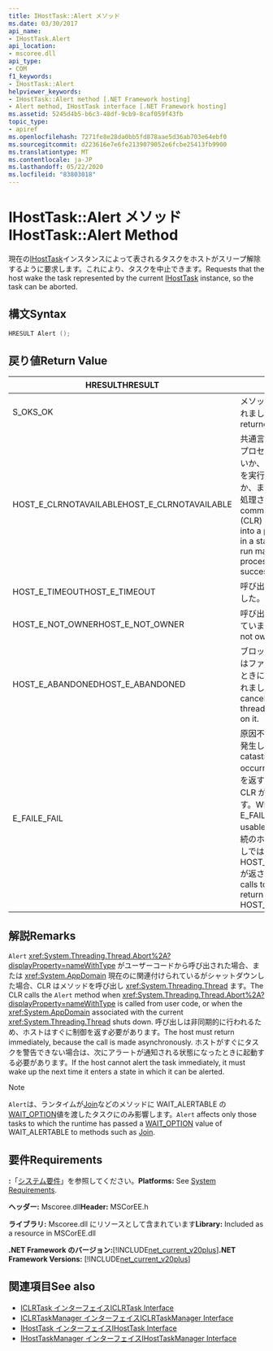 ```yaml
---
title: IHostTask::Alert メソッド
ms.date: 03/30/2017
api_name:
- IHostTask.Alert
api_location:
- mscoree.dll
api_type:
- COM
f1_keywords:
- IHostTask::Alert
helpviewer_keywords:
- IHostTask::Alert method [.NET Framework hosting]
- Alert method, IHostTask interface [.NET Framework hosting]
ms.assetid: 5245d4b5-b6c3-48df-9cb9-8caf059f43fb
topic_type:
- apiref
ms.openlocfilehash: 7271fe8e28da0bb5fd878aae5d36ab703e64ebf0
ms.sourcegitcommit: d223616e7e6fe2139079052e6fcbe25413fb9900
ms.translationtype: MT
ms.contentlocale: ja-JP
ms.lasthandoff: 05/22/2020
ms.locfileid: "83803018"
---
```

# <a name="ihosttaskalert-method"></a><span data-ttu-id="43e78-102">IHostTask::Alert メソッド</span><span class="sxs-lookup"><span data-stu-id="43e78-102">IHostTask::Alert Method</span></span>
<span data-ttu-id="43e78-103">現在の[IHostTask](ihosttask-interface.md)インスタンスによって表されるタスクをホストがスリープ解除するように要求します。これにより、タスクを中止できます。</span><span class="sxs-lookup"><span data-stu-id="43e78-103">Requests that the host wake the task represented by the current [IHostTask](ihosttask-interface.md) instance, so the task can be aborted.</span></span>  
  
## <a name="syntax"></a><span data-ttu-id="43e78-104">構文</span><span class="sxs-lookup"><span data-stu-id="43e78-104">Syntax</span></span>  
  
```cpp  
HRESULT Alert ();  
```  
  
## <a name="return-value"></a><span data-ttu-id="43e78-105">戻り値</span><span class="sxs-lookup"><span data-stu-id="43e78-105">Return Value</span></span>  
  
|<span data-ttu-id="43e78-106">HRESULT</span><span class="sxs-lookup"><span data-stu-id="43e78-106">HRESULT</span></span>|<span data-ttu-id="43e78-107">説明</span><span class="sxs-lookup"><span data-stu-id="43e78-107">Description</span></span>|  
|-------------|-----------------|  
|<span data-ttu-id="43e78-108">S_OK</span><span class="sxs-lookup"><span data-stu-id="43e78-108">S_OK</span></span>|<span data-ttu-id="43e78-109">メソッドから正常に値が返されました。</span><span class="sxs-lookup"><span data-stu-id="43e78-109">The method returned successfully.</span></span>|  
|<span data-ttu-id="43e78-110">HOST_E_CLRNOTAVAILABLE</span><span class="sxs-lookup"><span data-stu-id="43e78-110">HOST_E_CLRNOTAVAILABLE</span></span>|<span data-ttu-id="43e78-111">共通言語ランタイム (CLR) がプロセスに読み込まれていないか、CLR がマネージコードを実行できない状態であるか、または呼び出しが正常に処理されていません。</span><span class="sxs-lookup"><span data-stu-id="43e78-111">The common language runtime (CLR) has not been loaded into a process, or the CLR is in a state in which it cannot run managed code or process the call successfully.</span></span>|  
|<span data-ttu-id="43e78-112">HOST_E_TIMEOUT</span><span class="sxs-lookup"><span data-stu-id="43e78-112">HOST_E_TIMEOUT</span></span>|<span data-ttu-id="43e78-113">呼び出しがタイムアウトしました。</span><span class="sxs-lookup"><span data-stu-id="43e78-113">The call timed out.</span></span>|  
|<span data-ttu-id="43e78-114">HOST_E_NOT_OWNER</span><span class="sxs-lookup"><span data-stu-id="43e78-114">HOST_E_NOT_OWNER</span></span>|<span data-ttu-id="43e78-115">呼び出し元がロックを所有していません。</span><span class="sxs-lookup"><span data-stu-id="43e78-115">The caller does not own the lock.</span></span>|  
|<span data-ttu-id="43e78-116">HOST_E_ABANDONED</span><span class="sxs-lookup"><span data-stu-id="43e78-116">HOST_E_ABANDONED</span></span>|<span data-ttu-id="43e78-117">ブロックされたスレッドまたはファイバーが待機しているときに、イベントが取り消されました。</span><span class="sxs-lookup"><span data-stu-id="43e78-117">An event was canceled while a blocked thread or fiber was waiting on it.</span></span>|  
|<span data-ttu-id="43e78-118">E_FAIL</span><span class="sxs-lookup"><span data-stu-id="43e78-118">E_FAIL</span></span>|<span data-ttu-id="43e78-119">原因不明の致命的なエラーが発生しました。</span><span class="sxs-lookup"><span data-stu-id="43e78-119">An unknown catastrophic failure occurred.</span></span> <span data-ttu-id="43e78-120">メソッドが E_FAIL を返すと、そのプロセス内で CLR が使用できなくなります。</span><span class="sxs-lookup"><span data-stu-id="43e78-120">When a method returns E_FAIL, the CLR is no longer usable within the process.</span></span> <span data-ttu-id="43e78-121">後続のホストメソッドの呼び出しでは HOST_E_CLRNOTAVAILABLE が返されます。</span><span class="sxs-lookup"><span data-stu-id="43e78-121">Subsequent calls to hosting methods return HOST_E_CLRNOTAVAILABLE.</span></span>|  
  
## <a name="remarks"></a><span data-ttu-id="43e78-122">解説</span><span class="sxs-lookup"><span data-stu-id="43e78-122">Remarks</span></span>  
 <span data-ttu-id="43e78-123">`Alert` <xref:System.Threading.Thread.Abort%2A?displayProperty=nameWithType> がユーザーコードから呼び出された場合、または <xref:System.AppDomain> 現在のに関連付けられているがシャットダウンした場合、CLR はメソッドを呼び出し <xref:System.Threading.Thread> ます。</span><span class="sxs-lookup"><span data-stu-id="43e78-123">The CLR calls the `Alert` method when <xref:System.Threading.Thread.Abort%2A?displayProperty=nameWithType> is called from user code, or when the <xref:System.AppDomain> associated with the current <xref:System.Threading.Thread> shuts down.</span></span> <span data-ttu-id="43e78-124">呼び出しは非同期的に行われるため、ホストはすぐに制御を返す必要があります。</span><span class="sxs-lookup"><span data-stu-id="43e78-124">The host must return immediately, because the call is made asynchronously.</span></span> <span data-ttu-id="43e78-125">ホストがすぐにタスクを警告できない場合は、次にアラートが通知される状態になったときに起動する必要があります。</span><span class="sxs-lookup"><span data-stu-id="43e78-125">If the host cannot alert the task immediately, it must wake up the next time it enters a state in which it can be alerted.</span></span>  
  
> [!NOTE]
> <span data-ttu-id="43e78-126">`Alert`は、ランタイムが[Join](ihosttask-join-method.md)などのメソッドに WAIT_ALERTABLE の[WAIT_OPTION](../../../../docs/framework/unmanaged-api/hosting/wait-option-enumeration.md)値を渡したタスクにのみ影響します。</span><span class="sxs-lookup"><span data-stu-id="43e78-126">`Alert` affects only those tasks to which the runtime has passed a [WAIT_OPTION](../../../../docs/framework/unmanaged-api/hosting/wait-option-enumeration.md) value of WAIT_ALERTABLE to methods such as [Join](ihosttask-join-method.md).</span></span>  
  
## <a name="requirements"></a><span data-ttu-id="43e78-127">要件</span><span class="sxs-lookup"><span data-stu-id="43e78-127">Requirements</span></span>  
 <span data-ttu-id="43e78-128">**:**「[システム要件](../../get-started/system-requirements.md)」を参照してください。</span><span class="sxs-lookup"><span data-stu-id="43e78-128">**Platforms:** See [System Requirements](../../get-started/system-requirements.md).</span></span>  
  
 <span data-ttu-id="43e78-129">**ヘッダー:** Mscoree.dll</span><span class="sxs-lookup"><span data-stu-id="43e78-129">**Header:** MSCorEE.h</span></span>  
  
 <span data-ttu-id="43e78-130">**ライブラリ:** Mscoree.dll にリソースとして含まれています</span><span class="sxs-lookup"><span data-stu-id="43e78-130">**Library:** Included as a resource in MSCorEE.dll</span></span>  
  
 <span data-ttu-id="43e78-131">**.NET Framework のバージョン:**[!INCLUDE[net_current_v20plus](../../../../includes/net-current-v20plus-md.md)]</span><span class="sxs-lookup"><span data-stu-id="43e78-131">**.NET Framework Versions:** [!INCLUDE[net_current_v20plus](../../../../includes/net-current-v20plus-md.md)]</span></span>  
  
## <a name="see-also"></a><span data-ttu-id="43e78-132">関連項目</span><span class="sxs-lookup"><span data-stu-id="43e78-132">See also</span></span>

- [<span data-ttu-id="43e78-133">ICLRTask インターフェイス</span><span class="sxs-lookup"><span data-stu-id="43e78-133">ICLRTask Interface</span></span>](iclrtask-interface.md)
- [<span data-ttu-id="43e78-134">ICLRTaskManager インターフェイス</span><span class="sxs-lookup"><span data-stu-id="43e78-134">ICLRTaskManager Interface</span></span>](iclrtaskmanager-interface.md)
- [<span data-ttu-id="43e78-135">IHostTask インターフェイス</span><span class="sxs-lookup"><span data-stu-id="43e78-135">IHostTask Interface</span></span>](ihosttask-interface.md)
- [<span data-ttu-id="43e78-136">IHostTaskManager インターフェイス</span><span class="sxs-lookup"><span data-stu-id="43e78-136">IHostTaskManager Interface</span></span>](ihosttaskmanager-interface.md)

